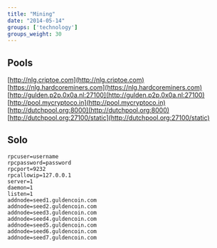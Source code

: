 ```yaml
---
title: "Mining"
date: "2014-05-14"
groups: ['technology']
groups_weight: 30
---
```


## Pools
[http://nlg.criptoe.com](http://nlg.criptoe.com)
[https://nlg.hardcoreminers.com](https://nlg.hardcoreminers.com)
[http://gulden.p2p.0x0a.nl:27100](http://gulden.p2p.0x0a.nl:27100)
[http://pool.mycryptoco.in](http://pool.mycryptoco.in)
[http://dutchpool.org:8000](http://dutchpool.org:8000)
[http://dutchpool.org:27100/static](http://dutchpool.org:27100/static)

## Solo
```
rpcuser=username
rpcpassword=password
rpcport=9232
rpcallowip=127.0.0.1
server=1
daemon=1
listen=1
addnode=seed1.guldencoin.com
addnode=seed2.guldencoin.com
addnode=seed3.guldencoin.com
addnode=seed4.guldencoin.com
addnode=seed5.guldencoin.com
addnode=seed6.guldencoin.com
addnode=seed7.guldencoin.com
```